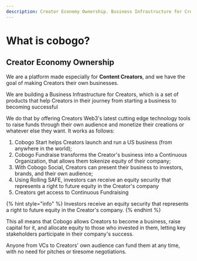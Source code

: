 ```yaml
---
description: Creator Economy Ownership. Business Infrastructure for Creators
---
```


# What is cobogo?

## Creator Economy Ownership

We are a platform made especially for **Content Creators**, and we have the goal of making Creators their own businesses.

We are building a Business Infrastructure for Creators, which is a set of products that help Creators in their journey from starting a business to becoming successful

We do that by offering Creators Web3's latest cutting edge technology tools to raise funds through their own audience and monetize their creations or whatever else they want. It works as follows:

1. Cobogo Start helps Creators launch and run a US business (from anywhere in the world);
2. Cobogo Fundraise transforms the Creator's business into a Continuous Organization, that allows them tokenize equity of their company;
3. With Cobogo Social, Creators can present their business to investors, brands, and their own audience;
4. Using Rolling SAFE, investors can receive an equity security that represents a right to future equity in the Creator's company
5. Creators get access to Continuous Fundraising

{% hint style="info" %}
Investors receive an equity security that represents a right to future equity in the Creator's company.
{% endhint %}

This all means that Cobogo allows Creators to become a business, raise capital for it, and allocate equity to those who invested in them, letting key stakeholders participate in their company's success.&#x20;

Anyone from VCs to Creators' own audience can fund them at any time, with no need for pitches or tiresome negotiations.



